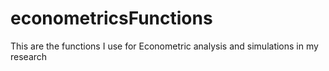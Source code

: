 # econometricsFunctions
 This are the functions I use for Econometric analysis and simulations in my research
